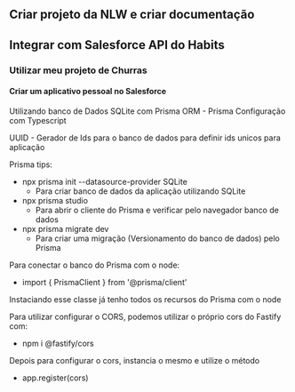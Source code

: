 ## Criar projeto da NLW e criar documentação
## Integrar com Salesforce API do Habits
### Utilizar meu projeto de Churras
#### Criar um aplicativo pessoal no Salesforce

Utilizando banco de Dados SQLite com Prisma
ORM - Prisma
Configuração com Typescript

UUID - Gerador de Ids para o banco de dados para definir ids unicos para aplicação

Prisma tips:
- npx prisma init --datasource-provider SQLite
    - Para criar banco de dados da aplicação utilizando SQLite
- npx prisma studio
    - Para abrir o cliente do Prisma e verificar pelo navegador banco de dados
- npx prisma migrate dev
    - Para criar uma migração (Versionamento do banco de dados) pelo Prisma

Para conectar o banco do Prisma com o node:
- import { PrismaClient } from '@prisma/client'

Instaciando esse classe já tenho todos os recursos do Prisma com o node

Para utilizar configurar o CORS, podemos utilizar o próprio cors do Fastify com:
- npm i @fastify/cors

Depois para configurar o cors, instancia o mesmo e utilize o método
- app.register(cors)